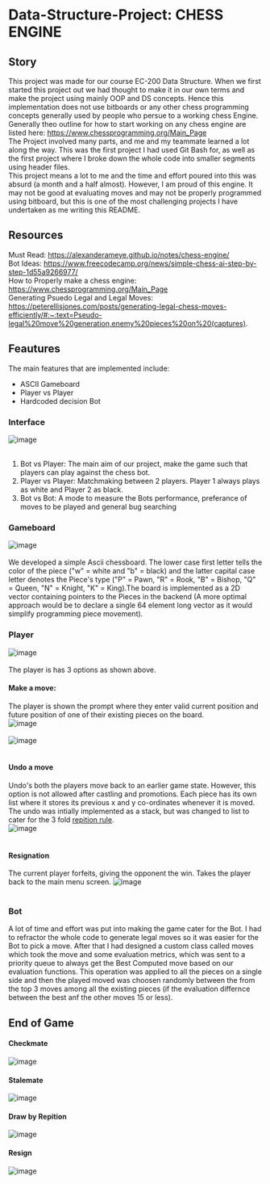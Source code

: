 # Data-Structure-Project: CHESS ENGINE
## Story</br>
This project was made for our course EC-200 Data Structure. When we first started this project out we had thought to make it in our own terms and make the project using mainly OOP and DS concepts. Hence this implementation does not use bitboards or any other chess programming concepts generally used by people who persue to a working chess Engine. Generally theo outline for how to start working on any chess engine are listed here: https://www.chessprogramming.org/Main_Page </br>
The Project involved many parts, and me and my teammate learned a lot along the way. This was the first project I had used Git Bash for, as well as the first project where I broke down the whole code into smaller segments using header files.</br>
This project means a lot to me and the time and effort poured into this was absurd (a month and a half almost). However, I am proud of this engine. It may not be good at evaluating moves and may not be properly programmed using bitboard, but this is one of the most challenging projects I have undertaken as me writing this README.</br>

## Resources</br>
Must Read: https://alexanderameye.github.io/notes/chess-engine/</br>
Bot Ideas: https://www.freecodecamp.org/news/simple-chess-ai-step-by-step-1d55a9266977/</br>
How to Properly make a chess engine: https://www.chessprogramming.org/Main_Page</br>
Generating Psuedo Legal and Legal Moves: https://peterellisjones.com/posts/generating-legal-chess-moves-efficiently/#:~:text=Pseudo-legal%20move%20generation,enemy%20pieces%20on%20(captures). </br>

## Feautures</br>
The main features that are implemented include:</br>
<ul>
  <li>ASCII Gameboard</li>
  <li>Player vs Player</li>
  <li>Hardcoded decision Bot</li>
</ul>

### Interface </br>
![image](https://github.com/SyedMIrtazaHyder/Data-Structure-Project/assets/111231209/578d2ef0-8681-41fc-87d6-35f603108c59)</br>
</br>
<ol>
  <li>Bot vs Player: The main aim of our project, make the game such that players can play against the chess bot.</li>
  <li>Player vs Player: Matchmaking between 2 players. Player 1 always plays as white and Player 2 as black.</li>
  <li>Bot vs Bot: A mode to measure the Bots performance, preferance of moves to be played and general bug searching</li>
</ol>

### Gameboard</br>
![image](https://github.com/SyedMIrtazaHyder/Data-Structure-Project/assets/111231209/eff8badb-1471-4e6b-aa82-c1955a2f71ba)</br>
</br>
We developed a simple Ascii chessboard. The lower case first letter tells the color of the piece ("w" = white and "b" = black) and the latter capital case letter denotes the Piece's type ("P" = Pawn, "R" = Rook, "B" = Bishop, "Q" = Queen, "N" = Knight, "K" = King).The board is implemented as a 2D vector containing pointers to the Pieces in the backend (A more optimal approach would be to declare a single 64 element long vector as it would simplify programming piece movement).

### Player</br>
![image](https://github.com/SyedMIrtazaHyder/Data-Structure-Project/assets/111231209/ebb93289-c5ab-439f-9d82-f29a944c7d91)</br>
</br>
The player is has 3 options as shown above.</br>

#### Make a move:
The player is shown the prompt where they enter valid current position and future position of one of their existing pieces on the board.</br>
![image](https://github.com/SyedMIrtazaHyder/Data-Structure-Project/assets/111231209/d70ae5d9-e5e3-47a3-98dd-69d24169b03c)</br>
</br>
![image](https://github.com/SyedMIrtazaHyder/Data-Structure-Project/assets/111231209/b0ea33e0-bb92-46c9-a671-8c594479943c)</br>
</br>
#### Undo a move
Undo's both the players move back to an earlier game state. However, this option is not allowed after castling and promotions. Each piece has its own list where it stores its previous x and y co-ordinates whenever it is moved. The undo was intially implemented as a stack, but was changed to list to cater for the 3 fold <a href = "https://www.chess.com/terms/threefold-repetition-chess">repition rule</a>.</br>
![image](https://github.com/SyedMIrtazaHyder/Data-Structure-Project/assets/111231209/9458b097-7416-40b2-b12e-bc4fc9ffe066)</br>
</br>

#### Resignation
The current player forfeits, giving the opponent the win. Takes the player back to the main menu screen.
![image](https://github.com/SyedMIrtazaHyder/Data-Structure-Project/assets/111231209/29cdd0ac-ced3-4aef-bca1-c3d4e369cdb0)</br>
</br>

### Bot</br>
A lot of time and effort was put into making the game cater for the Bot. I had to refractor the whole code to generate legal moves so it was easier for the Bot to pick a move. After that I had designed a custom class called moves which took the move and some evaluation metrics, which was sent to a priority queue to always get the Best Computed move based on our evaluation functions. This operation was applied to all the pieces on a single side and then the played moved was choosen randomly between the from the top 3 moves among all the existing pieces (if the evaluation differnce between the best anf the other moves  15 or less).

## End of Game</br>
#### Checkmate</br>
![image](https://github.com/SyedMIrtazaHyder/Data-Structure-Project/assets/111231209/613dfcc5-c11e-4dd6-adfa-1aae8bebc6ed)</br>
#### Stalemate</br>
![image](https://github.com/SyedMIrtazaHyder/Data-Structure-Project/assets/111231209/b56cc5b5-21d2-4f70-a4ac-a2dd6990093c)</br>

#### Draw by Repition</br>
![image](https://github.com/SyedMIrtazaHyder/Data-Structure-Project/assets/111231209/d775ad13-0020-4d0e-ad7c-a006652a2fb6)</br>

#### Resign</br>
![image](https://github.com/SyedMIrtazaHyder/Data-Structure-Project/assets/111231209/54cf75da-82c4-491e-8a95-ce1483ef9f51)</br>

